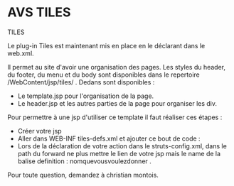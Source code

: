 # AVS TILES
TILES 

Le plug-in Tiles est maintenant mis en place en le déclarant dans le web.xml.

Il permet au site d'avoir une organisation des pages.
Les styles du header, du footer, du menu et du body sont disponibles dans le repertoire /WebContent/jsp/tiles/ . Dedans sont disponibles :
- Le template.jsp pour l'organisation de la page.
- Le header.jsp et les autres parties de la page pour organiser les div.
 
Pour permettre à une jsp d'utiliser ce template il faut réaliser ces étapes :
- Créer votre jsp
- Aller dans WEB-INF tiles-defs.xml et ajouter ce bout de code : 
	<definition name="nomquevousvoulezdonner" extends="template">
		<put name="body" value="lien de vote jsp" />
	</definition>
- Lors de la déclaration de votre action dans le struts-config.xml, dans le path du forward ne plus mettre le lien de votre jsp mais le name 
  de la balise definition : nomquevousvoulezdonner .
  
Pour toute question, demandez à christian montois.